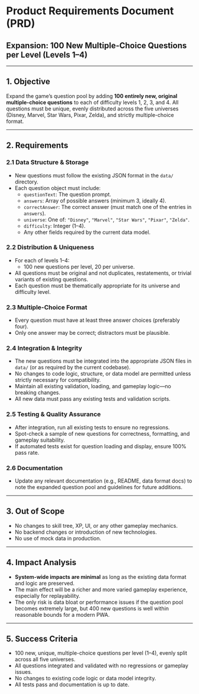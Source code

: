 # Product Requirements Document (PRD)
## Expansion: 100 New Multiple-Choice Questions per Level (Levels 1–4)

---

## 1. Objective

Expand the game’s question pool by adding **100 entirely new, original multiple-choice questions** to each of difficulty levels 1, 2, 3, and 4. All questions must be unique, evenly distributed across the five universes (Disney, Marvel, Star Wars, Pixar, Zelda), and strictly multiple-choice format.

---

## 2. Requirements

### 2.1 Data Structure & Storage
- New questions must follow the existing JSON format in the `data/` directory.
- Each question object must include:
  - `questionText`: The question prompt.
  - `answers`: Array of possible answers (minimum 3, ideally 4).
  - `correctAnswer`: The correct answer (must match one of the entries in `answers`).
  - `universe`: One of: `"Disney"`, `"Marvel"`, `"Star Wars"`, `"Pixar"`, `"Zelda"`.
  - `difficulty`: Integer (1–4).
  - Any other fields required by the current data model.

### 2.2 Distribution & Uniqueness
- For each of levels 1–4:
  - 100 new questions per level, 20 per universe.
- All questions must be original and not duplicates, restatements, or trivial variants of existing questions.
- Each question must be thematically appropriate for its universe and difficulty level.

### 2.3 Multiple-Choice Format
- Every question must have at least three answer choices (preferably four).
- Only one answer may be correct; distractors must be plausible.

### 2.4 Integration & Integrity
- The new questions must be integrated into the appropriate JSON files in `data/` (or as required by the current codebase).
- No changes to code logic, structure, or data model are permitted unless strictly necessary for compatibility.
- Maintain all existing validation, loading, and gameplay logic—no breaking changes.
- All new data must pass any existing tests and validation scripts.

### 2.5 Testing & Quality Assurance
- After integration, run all existing tests to ensure no regressions.
- Spot-check a sample of new questions for correctness, formatting, and gameplay suitability.
- If automated tests exist for question loading and display, ensure 100% pass rate.

### 2.6 Documentation
- Update any relevant documentation (e.g., README, data format docs) to note the expanded question pool and guidelines for future additions.

---

## 3. Out of Scope

- No changes to skill tree, XP, UI, or any other gameplay mechanics.
- No backend changes or introduction of new technologies.
- No use of mock data in production.

---

## 4. Impact Analysis

- **System-wide impacts are minimal** as long as the existing data format and logic are preserved.
- The main effect will be a richer and more varied gameplay experience, especially for replayability.
- The only risk is data bloat or performance issues if the question pool becomes extremely large, but 400 new questions is well within reasonable bounds for a modern PWA.

---

## 5. Success Criteria

- 100 new, unique, multiple-choice questions per level (1–4), evenly split across all five universes.
- All questions integrated and validated with no regressions or gameplay issues.
- No changes to existing code logic or data model integrity.
- All tests pass and documentation is up to date.
